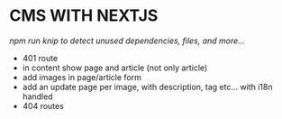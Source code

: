 # CMS WITH NEXTJS

_npm run knip to detect unused dependencies, files, and more..._

<!-- TODO -->

* 401 route
* in content show page and article (not only article)
* add images in page/article form
* add an update page per image, with description, tag etc... with i18n handled
* 404 routes
